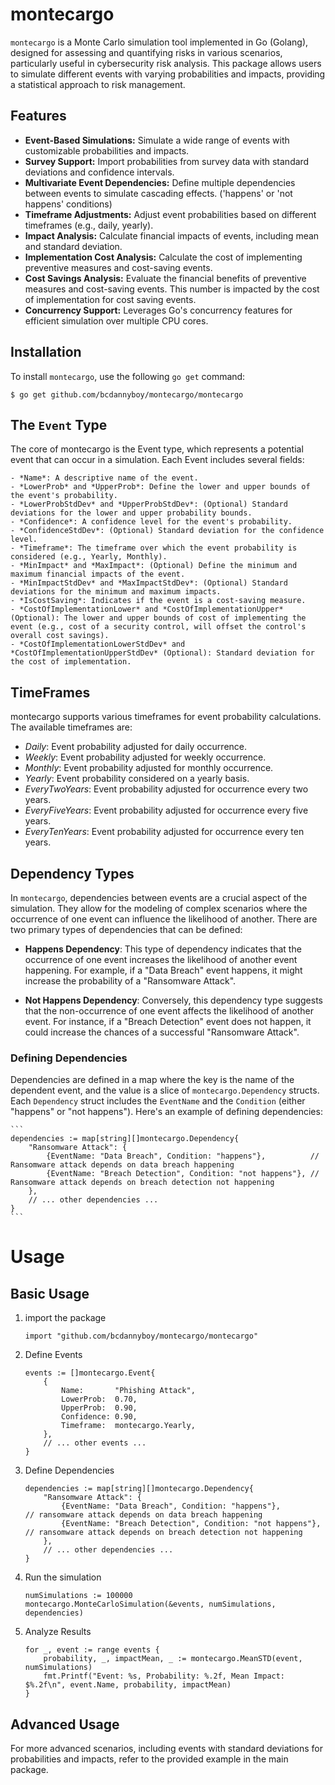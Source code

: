 # montecargo

`montecargo` is a Monte Carlo simulation tool implemented in Go (Golang), designed for assessing and quantifying risks in various scenarios, particularly useful in cybersecurity risk analysis. This package allows users to simulate different events with varying probabilities and impacts, providing a statistical approach to risk management.

## Features

- **Event-Based Simulations:** Simulate a wide range of events with customizable probabilities and impacts.
- **Survey Support:** Import probabilities from survey data with standard deviations and confidence intervals.
- **Multivariate Event Dependencies:** Define multiple dependencies between events to simulate cascading effects. ('happens' or 'not happens' conditions)
- **Timeframe Adjustments:** Adjust event probabilities based on different timeframes (e.g., daily, yearly).
- **Impact Analysis:** Calculate financial impacts of events, including mean and standard deviation.
- **Implementation Cost Analysis:** Calculate the cost of implementing preventive measures and cost-saving events.
- **Cost Savings Analysis:** Evaluate the financial benefits of preventive measures and cost-saving events. This number is impacted by the cost of implementation for cost saving events.
- **Concurrency Support:** Leverages Go's concurrency features for efficient simulation over multiple CPU cores.

## Installation

To install `montecargo`, use the following `go get` command:

```$ go get github.com/bcdannyboy/montecargo/montecargo```

## The `Event` Type

The core of montecargo is the Event type, which represents a potential event that can occur in a simulation. Each Event includes several fields:

    - *Name*: A descriptive name of the event.
    - *LowerProb* and *UpperProb*: Define the lower and upper bounds of the event's probability.
    - *LowerProbStdDev* and *UpperProbStdDev*: (Optional) Standard deviations for the lower and upper probability bounds.
    - *Confidence*: A confidence level for the event's probability.
    - *ConfidenceStdDev*: (Optional) Standard deviation for the confidence level.
    - *Timeframe*: The timeframe over which the event probability is considered (e.g., Yearly, Monthly).
    - *MinImpact* and *MaxImpact*: (Optional) Define the minimum and maximum financial impacts of the event.
    - *MinImpactStdDev* and *MaxImpactStdDev*: (Optional) Standard deviations for the minimum and maximum impacts.
    - *IsCostSaving*: Indicates if the event is a cost-saving measure.
    - *CostOfImplementationLower* and *CostOfImplementationUpper* (Optional): The lower and upper bounds of cost of implementing the event (e.g., cost of a security control, will offset the control's overall cost savings).
    - *CostOfImplementationLowerStdDev* and *CostOfImplementationUpperStdDev* (Optional): Standard deviation for the cost of implementation.

##  TimeFrames

montecargo supports various timeframes for event probability calculations. The available timeframes are:

- *Daily*: Event probability adjusted for daily occurrence.
- *Weekly*: Event probability adjusted for weekly occurrence.
- *Monthly*: Event probability adjusted for monthly occurrence.
- *Yearly*: Event probability considered on a yearly basis.
- *EveryTwoYears*: Event probability adjusted for occurrence every two years.
- *EveryFiveYears*: Event probability adjusted for occurrence every five years.
- *EveryTenYears*: Event probability adjusted for occurrence every ten years.

## Dependency Types

In `montecargo`, dependencies between events are a crucial aspect of the simulation. They allow for the modeling of complex scenarios where the occurrence of one event can influence the likelihood of another. There are two primary types of dependencies that can be defined:

- **Happens Dependency**: This type of dependency indicates that the occurrence of one event increases the likelihood of another event happening. For example, if a "Data Breach" event happens, it might increase the probability of a "Ransomware Attack".

- **Not Happens Dependency**: Conversely, this dependency type suggests that the non-occurrence of one event affects the likelihood of another event. For instance, if a "Breach Detection" event does not happen, it could increase the chances of a successful "Ransomware Attack".

### Defining Dependencies

Dependencies are defined in a map where the key is the name of the dependent event, and the value is a slice of `montecargo.Dependency` structs. Each `Dependency` struct includes the `EventName` and the `Condition` (either "happens" or "not happens"). Here's an example of defining dependencies:

    ```
    dependencies := map[string][]montecargo.Dependency{
        "Ransomware Attack": {
            {EventName: "Data Breach", Condition: "happens"},          // Ransomware attack depends on data breach happening
            {EventName: "Breach Detection", Condition: "not happens"}, // Ransomware attack depends on breach detection not happening
        },
        // ... other dependencies ...
    }
    ```

# Usage

## Basic Usage

1. import the package

    `import "github.com/bcdannyboy/montecargo/montecargo"`

2. Define Events

    ```
    events := []montecargo.Event{
        {
            Name:       "Phishing Attack",
            LowerProb:  0.70,
            UpperProb:  0.90,
            Confidence: 0.90,
            Timeframe:  montecargo.Yearly,
        },
        // ... other events ...
    }
    ```

3. Define Dependencies

    ```
    dependencies := map[string][]montecargo.Dependency{
		"Ransomware Attack": {
			{EventName: "Data Breach", Condition: "happens"},          // ransomware attack depends on data breach happening
			{EventName: "Breach Detection", Condition: "not happens"}, // ransomware attack depends on breach detection not happening
		},
		// ... other dependencies ...
	}
    ```
4. Run the simulation

    ```
    numSimulations := 100000
	montecargo.MonteCarloSimulation(&events, numSimulations, dependencies)
    ```

5. Analyze Results

    ```
    for _, event := range events {
        probability, _, impactMean, _ := montecargo.MeanSTD(event, numSimulations)
        fmt.Printf("Event: %s, Probability: %.2f, Mean Impact: $%.2f\n", event.Name, probability, impactMean)
    }
    ```

## Advanced Usage

For more advanced scenarios, including events with standard deviations for probabilities and impacts, refer to the provided example in the main package.


